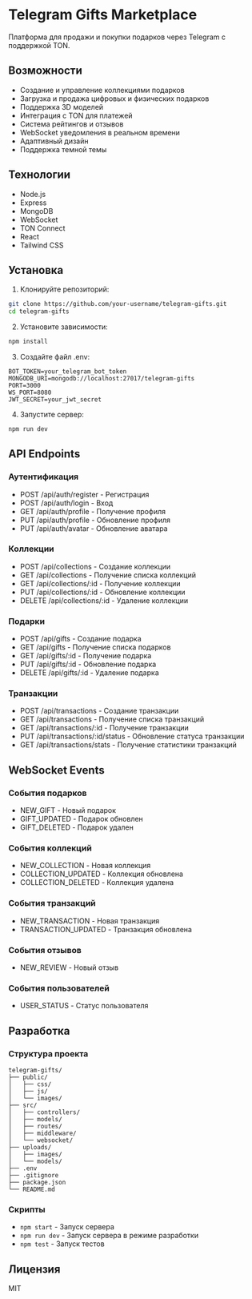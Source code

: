 # Telegram Gifts Marketplace

Платформа для продажи и покупки подарков через Telegram с поддержкой TON.

## Возможности

- Создание и управление коллекциями подарков
- Загрузка и продажа цифровых и физических подарков
- Поддержка 3D моделей
- Интеграция с TON для платежей
- Система рейтингов и отзывов
- WebSocket уведомления в реальном времени
- Адаптивный дизайн
- Поддержка темной темы

## Технологии

- Node.js
- Express
- MongoDB
- WebSocket
- TON Connect
- React
- Tailwind CSS

## Установка

1. Клонируйте репозиторий:
```bash
git clone https://github.com/your-username/telegram-gifts.git
cd telegram-gifts
```

2. Установите зависимости:
```bash
npm install
```

3. Создайте файл .env:
```env
BOT_TOKEN=your_telegram_bot_token
MONGODB_URI=mongodb://localhost:27017/telegram-gifts
PORT=3000
WS_PORT=8080
JWT_SECRET=your_jwt_secret
```

4. Запустите сервер:
```bash
npm run dev
```

## API Endpoints

### Аутентификация
- POST /api/auth/register - Регистрация
- POST /api/auth/login - Вход
- GET /api/auth/profile - Получение профиля
- PUT /api/auth/profile - Обновление профиля
- PUT /api/auth/avatar - Обновление аватара

### Коллекции
- POST /api/collections - Создание коллекции
- GET /api/collections - Получение списка коллекций
- GET /api/collections/:id - Получение коллекции
- PUT /api/collections/:id - Обновление коллекции
- DELETE /api/collections/:id - Удаление коллекции

### Подарки
- POST /api/gifts - Создание подарка
- GET /api/gifts - Получение списка подарков
- GET /api/gifts/:id - Получение подарка
- PUT /api/gifts/:id - Обновление подарка
- DELETE /api/gifts/:id - Удаление подарка

### Транзакции
- POST /api/transactions - Создание транзакции
- GET /api/transactions - Получение списка транзакций
- GET /api/transactions/:id - Получение транзакции
- PUT /api/transactions/:id/status - Обновление статуса транзакции
- GET /api/transactions/stats - Получение статистики транзакций

## WebSocket Events

### События подарков
- NEW_GIFT - Новый подарок
- GIFT_UPDATED - Подарок обновлен
- GIFT_DELETED - Подарок удален

### События коллекций
- NEW_COLLECTION - Новая коллекция
- COLLECTION_UPDATED - Коллекция обновлена
- COLLECTION_DELETED - Коллекция удалена

### События транзакций
- NEW_TRANSACTION - Новая транзакция
- TRANSACTION_UPDATED - Транзакция обновлена

### События отзывов
- NEW_REVIEW - Новый отзыв

### События пользователей
- USER_STATUS - Статус пользователя

## Разработка

### Структура проекта
```
telegram-gifts/
├── public/
│   ├── css/
│   ├── js/
│   └── images/
├── src/
│   ├── controllers/
│   ├── models/
│   ├── routes/
│   ├── middleware/
│   └── websocket/
├── uploads/
│   ├── images/
│   └── models/
├── .env
├── .gitignore
├── package.json
└── README.md
```

### Скрипты
- `npm start` - Запуск сервера
- `npm run dev` - Запуск сервера в режиме разработки
- `npm test` - Запуск тестов

## Лицензия

MIT 